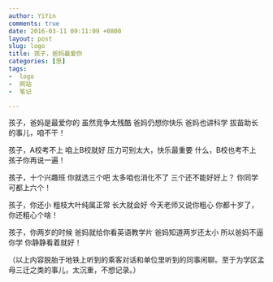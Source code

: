```yaml
---
author: YiYin
comments: true
date: 2016-03-11 09:11:09 +0800
layout: post
slug: logo
title: 孩子，爸妈最爱你
categories: [思]
tags:
-  logo
-  网站
-  笔记

---
```


孩子，爸妈是最爱你的
虽然竞争太残酷
爸妈仍想你快乐
爸妈也讲科学
拔苗助长的事儿，咱不干！

孩子，A校考不上
咱上B校就好
压力可别太大，快乐最重要
什么，B校也考不上
孩子你再说一遍！

孩子，十个兴趣班
你就选三个吧
太多咱也消化不了
三个还不能好好上？
你同学可都上六个！

孩子，你还小
粗枝大叶纯属正常
长大就会好
今天老师又说你粗心
你都十岁了，你还粗心个啥！

孩子，你两岁的时候
爸妈就给你看英语教学片
爸妈知道两岁还太小
所以爸妈不逼你学
你静静看着就好！


（以上内容脱胎于地铁上听到的乘客对话和单位里听到的同事闲聊。至于为学区孟母三迁之类的事儿，太沉重，不想记录。）


